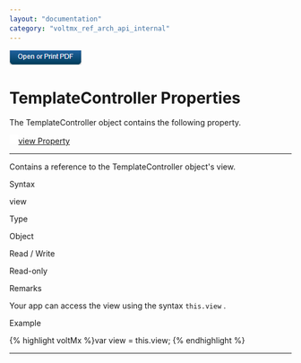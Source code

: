 ```yaml
---
layout: "documentation"
category: "voltmx_ref_arch_api_internal"
---
```

                        

[![](Resources/Images/pdf.png)](http://docs.voltmx.com/9_x_PDFs/iris/voltmx_ref_arch_ap_internali.pdf)


TemplateController Properties
=============================

The TemplateController object contains the following property.

[![Closed](../Skins/Default/Stylesheets/Images/transparent.gif)](javascript:void(0);)[view Property](javascript:void(0);) 

* * *

Contains a reference to the TemplateController object's view.

Syntax

view

Type

Object

Read / Write

Read-only

Remarks

Your app can access the view using the syntax `this.view` .

Example

{% highlight voltMx %}var view = this.view;
{% endhighlight %}

* * *
